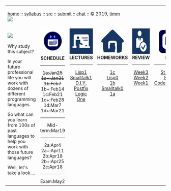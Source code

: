 

<table width="100%" border=0 align=center>
<tr>
<td colspan=6>

<a href="http://tiny.cc/plm19">home</a> ::
<a href="https://github.com/txt/plm19/blob/master/doc/syllabus.md">syllabus</a> ::
<a href="https://github.com/txt/plm19/tree/master/src">src</a> ::
<a href="http://tiny.cc/plm19give">submit</a> ::
<a href="https://plm19.slack.com/">chat</a> ::
<a href="https://github.com/txt/plm19/blob/master/license.md">&copy;</a> 2019, <a href="http://menzies.us">timm</a>
<br>
<a href="http://tiny.cc/plm19"><img width=1000 src="https://raw.githubusercontent.com/txt/plm19/master/etc/img/banner.png"></a>

</td>
</tr>
<tr>
<td xwidth="350" valign=middle>
<img width=150 src="https://www.asalesguy.com/wp-content/uploads/2017/09/why.png">
<p>
Why study this subject?
<p>
In your future professional life you will work with dozens of different programming languages.
<p>
So what can you learn from 100s of past languages to help you work with those future languages?
<p>
Well, let's take a look....
</td>
<td align=center valign=top><img  width=85 height=82 src="etc/img/time.png">
<b>SCHEDULE</b><hr>
<strike>1a:Jan25</strike><br><strike> 1a+:Jan31</strike><br>
<strike>1b:Feb7</strike><br> 1b+:Feb14<br>
1c:Feb21<br> 1c+:Feb28<br>
1d:Mar7<br>1d+:Mar21
<hr>
Mid-term:Mar19
<hr>
2a:Apr4<br>2a+:Apr11<br>
2b:Apr18<br>2b+:Apr25 <br> 
2c:Apr18
<hr>
Exam:May2
</td>

<td align=center valign=top><img  height=80 src="etc/img/lectures.gif">
<b>LECTURES</b><hr>
<a href="doc/lisp1.md">Lisp1</a><br>
<a href="doc/st1.md">Smalltalk1</a><br>
<a href="doc/llvm.md">D.I.Y.</a><br>
<a href="doc/op.md">Postfix</a><br>
<a href="src/pl/onea.md">Logic</a><br>
<a href="doc/lect1.md">One</a><br>
</td>


<td align=center valign=top><img  height=80 src="etc/img/homework.gif">
<b>HOMEWORKS</b><hr>
<a href="src/lisp/prolog1c.lisp">1c</a><br>
<a href="doc/lisp0.md">Lisp0</a><br>
<a href="doc/oneb.md">1b</a><br>
<a href="doc/st0.md">Smalltalk0</a><br>
<a href="src/pl/onea">1a</a><br>
</td>
<td align=center valign=top><img  height=80 width=240 src="etc/img/review.gif">
<b>REVIEW</b><hr>
<a href="doc/week3.md">Week3</a><br>
<a href="doc/week2.md">Week2</a><br>
<a href="doc/week1.md">Week1</a><br>
</td>
<td align=center valign=top><img  height=80 src="etc/img/news.png">
<b>Help</b><hr>
<a href="http://www.angelfire.com/tx4/cus/notes/smalltalk.html">St-cheat</a><br>
<a href="https://people.eecs.berkeley.edu/~fateman/264/papers/smalltalk-tutorial.html">St-tut</a><br>
<a href="doc/codeanywhere.md">Codeanywhere</a><br>
</td>
</tr>
</table>



